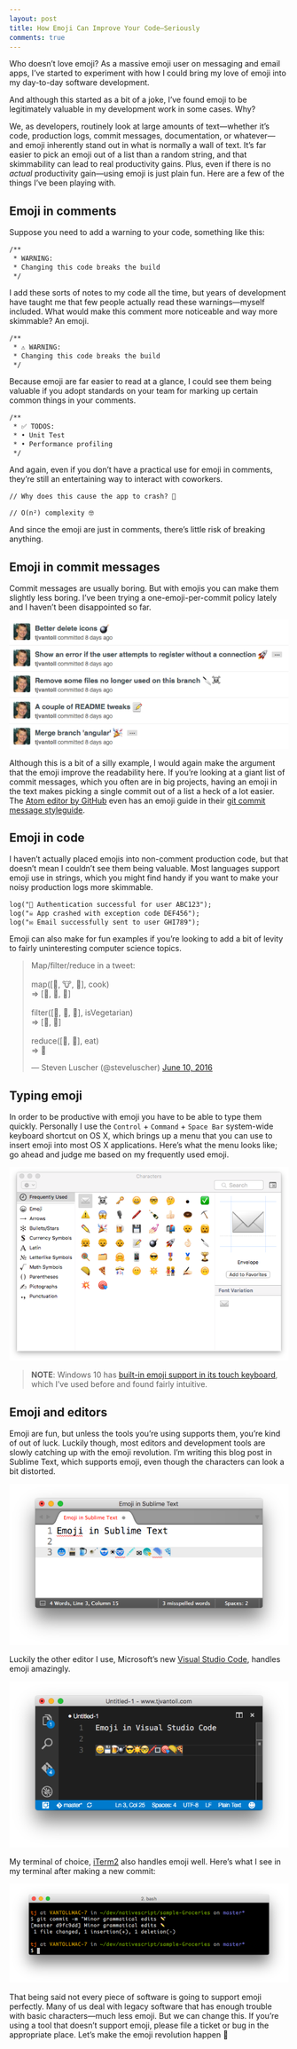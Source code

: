 ```yaml
---
layout: post
title: How Emoji Can Improve Your Code—Seriously
comments: true
---
```


Who doesn’t love emoji? As a massive emoji user on messaging and email apps, I’ve started to experiment with how I could bring my love of emoji into my day-to-day software development.

And although this started as a bit of a joke, I’ve found emoji to be legitimately valuable in my development work in some cases. Why?

We, as developers, routinely look at large amounts of text—whether it’s code, production logs, commit messages, documentation, or whatever—and emoji inherently stand out in what is normally a wall of text. It’s far easier to pick an emoji out of a list than a random string, and that skimmability can lead to real productivity gains. Plus, even if there is no _actual_ productivity gain—using emoji is just plain fun. Here are a few of the things I’ve been playing with.

## Emoji in comments

Suppose you need to add a warning to your code, something like this:

<pre class="language-javascript"><code class="language-javascript">/**
 * WARNING:
 * Changing this code breaks the build
 */</code></pre>

I add these sorts of notes to my code all the time, but years of development have taught me that few people actually read these warnings—myself included. What would make this comment more noticeable and way more skimmable? An emoji.

<pre class="language-javascript"><code class="language-javascript">/**
 * ⚠️ WARNING:
 * Changing this code breaks the build
 */</code></pre>

Because emoji are far easier to read at a glance, I could see them being valuable if you adopt standards on your team for marking up certain common things in your comments.

<pre class="language-javascript"><code class="language-javascript">/**
 * ✅ TODOS:
 * • Unit Test
 * • Performance profiling
 */</code></pre>

And again, even if you don’t have a practical use for emoji in comments, they’re still an entertaining way to interact with coworkers.

<pre class="language-javascript"><code class="language-javascript">// Why does this cause the app to crash? 🤔</code></pre>

<pre class="language-javascript"><code class="language-javascript">// O(n²) complexity 🤓</code></pre>

And since the emoji are just in comments, there’s little risk of breaking anything.

## Emoji in commit messages

Commit messages are usually boring. But with emojis you can make them slightly less boring. I’ve been trying a one-emoji-per-commit policy lately and I haven’t been disappointed so far.

<img src="/images/posts/2016-06-10/commit-messages.png" class="plain">

Although this is a bit of a silly example, I would again make the argument that the emoji improve the readability here. If you’re looking at a giant list of commit messages, which you often are in big projects, having an emoji in the text makes picking a single commit out of a list a heck of a lot easier. The [Atom editor by GitHub](https://atom.io/) even has an emoji guide in their [git commit message styleguide](https://github.com/atom/atom/blob/master/CONTRIBUTING.md#git-commit-messages).

## Emoji in code

I haven’t actually placed emojis into non-comment production code, but that doesn’t mean I couldn’t see them being valuable. Most languages support emoji use in strings, which you might find handy if you want to make your noisy production logs more skimmable.

<pre class="language-javascript"><code class="language-javascript">log("🔑 Authentication successful for user ABC123");
log("☠️ App crashed with exception code DEF456");
log("✉️ Email successfully sent to user GHI789");</code></pre>

Emoji can also make for fun examples if you’re looking to add a bit of levity to fairly uninteresting computer science topics.

<blockquote class="twitter-tweet" data-lang="en"><p lang="en" dir="ltr">Map/filter/reduce in a tweet:<br><br>map([🌽, 🐮, 🐔], cook)<br>=&gt; [🍿, 🍔, 🍳]<br><br>filter([🍿, 🍔, 🍳], isVegetarian)<br>=&gt;  [🍿, 🍳]<br><br>reduce([🍿, 🍳], eat)<br>=&gt; 💩</p>&mdash; Steven Luscher (@steveluscher) <a href="https://twitter.com/steveluscher/status/741089564329054208">June 10, 2016</a></blockquote>
<script async src="//platform.twitter.com/widgets.js" charset="utf-8"></script>

## Typing emoji

In order to be productive with emoji you have to be able to type them quickly. Personally I use the `Control` + `Command` + `Space Bar` system-wide keyboard shortcut on OS X, which brings up a menu that you can use to insert emoji into most OS X applications. Here’s what the menu looks like; go ahead and judge me based on my frequently used emoji.

<img src="/images/posts/2016-06-10/emoji-keyboard.png" class="plain">

> **NOTE**: Windows 10 has [built-in emoji support in its touch keyboard](http://blog.getemoji.com/emoji-keyboard-windows), which I’ve used before and found fairly intuitive.

## Emoji and editors

Emoji are fun, but unless the tools you’re using supports them, you’re kind of out of luck. Luckily though, most editors and development tools are slowly catching up with the emoji revolution. I’m writing this blog post in Sublime Text, which supports emoji, even though the characters can look a bit distorted.

<img src="/images/posts/2016-06-10/emoji-in-sublime-text.png" class="plain">

Luckily the other editor I use, Microsoft’s new [Visual Studio Code](https://code.visualstudio.com/), handles emoji amazingly.

<img src="/images/posts/2016-06-10/emoji-in-vs-code.png" class="plain">

My terminal of choice, [iTerm2](https://www.iterm2.com/) also handles emoji well. Here’s what I see in my terminal after making a new commit:

<img src="/images/posts/2016-06-10/emoji-iterm2.png" class="plain">

That being said not every piece of software is going to support emoji perfectly. Many of us deal with legacy software that has enough trouble with basic characters—much less emoji. But we can change this. If you’re using a tool that doesn’t support emoji, please file a ticket or bug in the appropriate place. Let’s make the emoji revolution happen 🎉
